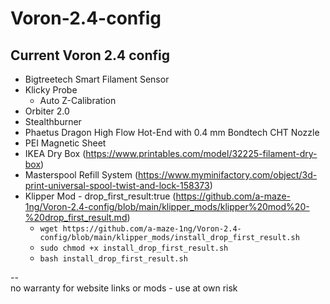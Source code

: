 # Voron-2.4-config
## Current Voron 2.4 config
* Bigtreetech Smart Filament Sensor  
* Klicky Probe  
  * Auto Z-Calibration  
* Orbiter 2.0  
* Stealthburner  
* Phaetus Dragon High Flow Hot-End with 0.4 mm Bondtech CHT Nozzle  
* PEI Magnetic Sheet  
* IKEA Dry Box (https://www.printables.com/model/32225-filament-dry-box)  
* Masterspool Refill System (https://www.myminifactory.com/object/3d-print-universal-spool-twist-and-lock-158373)  
* Klipper Mod - drop_first_result:true (https://github.com/a-maze-1ng/Voron-2.4-config/blob/main/klipper_mods/klipper%20mod%20-%20drop_first_result.md)
  * ```wget https://github.com/a-maze-1ng/Voron-2.4-config/blob/main/klipper_mods/install_drop_first_result.sh```
  * ```sudo chmod +x install_drop_first_result.sh```
  * ```bash install_drop_first_result.sh```  
  
--  
no warranty for website links or mods - use at own risk
